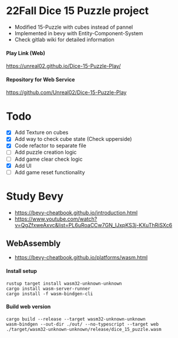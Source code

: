 # 22Fall Dice 15 Puzzle project
- Modified 15-Puzzle with cubes instead of pannel
- Implemented in bevy with Entity-Component-System
- Check gitlab wiki for detailed information

#### Play Link (Web)
https://unreal02.github.io/Dice-15-Puzzle-Play/

#### Repository for Web Service
https://github.com/Unreal02/Dice-15-Puzzle-Play

# Todo
- [x] Add Texture on cubes
- [x] Add way to check cube state (Check upperside)
- [x] Code refactor to separate file
- [ ] Add puzzle creation logic
- [ ] Add game clear check logic
- [x] Add UI
- [ ] Add game reset functionality

# Study Bevy
- https://bevy-cheatbook.github.io/introduction.html
- https://www.youtube.com/watch?v=QgZfxweAxvc&list=PL6uRoaCCw7GN_lJxpKS3j-KXuThRiSXc6

## WebAssembly
- https://bevy-cheatbook.github.io/platforms/wasm.html
#### Install setup
```
rustup target install wasm32-unknown-unknown
cargo install wasm-server-runner
cargo install -f wasm-bindgen-cli
```
#### Build web version
```
cargo build --release --target wasm32-unknown-unknown
wasm-bindgen --out-dir ./out/ --no-typescript --target web ./target/wasm32-unknown-unknown/release/dice_15_puzzle.wasm
```